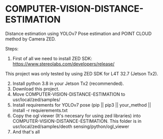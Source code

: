 # COMPUTER-VISION-DISTANCE-ESTIMATION
Distance estimation using YOLOv7 Pose estimation and POINT CLOUD method by Camera ZED.

Steps:

1. First of all we need to install ZED SDK:
https://www.stereolabs.com/developers/release/

This project was only tested by using ZED SDK for L4T 32.7 (Jetson Tx2). 

2. Install python 3.8 in your Jetson Tx2 (recommended).
3. Download this project.
4. Move COMPUTER-VISION-DISTANCE-ESTIMATION to usr/local/zed/samples/
5. Install requirements for YOLOv7 pose (pip || pip3 || your_method || install -r requierements.txt
6. Copy the ogl viewer (It's necesary for using zed libraries) into COMPUTER-VISION-DISTANCE-ESTIMATION. This folder is in usr/local/zed/samples/deoth sensing/python/ogl_viewer
7. And that's all
